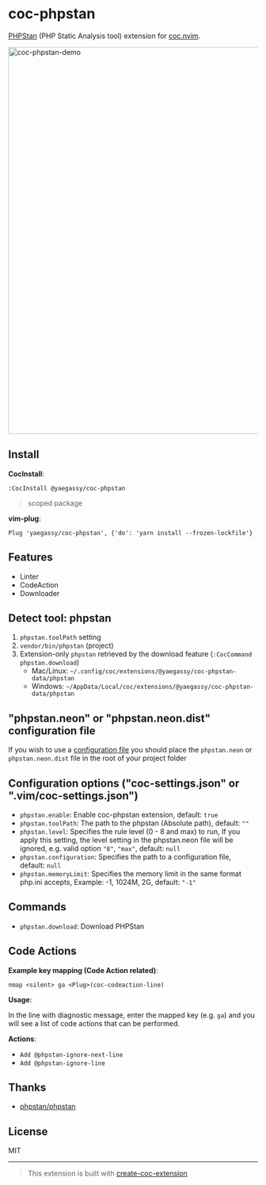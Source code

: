 # coc-phpstan

[PHPStan](https://phpstan.org/) (PHP Static Analysis tool) extension for [coc.nvim](https://github.com/neoclide/coc.nvim).

<img width="780" alt="coc-phpstan-demo" src="https://user-images.githubusercontent.com/188642/119638316-7fc24a80-be51-11eb-8b0e-5ec592a90154.gif">

## Install

**CocInstall**:

```vim
:CocInstall @yaegassy/coc-phpstan
```

> scoped package

**vim-plug**:

```vim
Plug 'yaegassy/coc-phpstan', {'do': 'yarn install --frozen-lockfile'}
```

## Features

- Linter
- CodeAction
- Downloader

## Detect tool: phpstan

1. `phpstan.toolPath` setting
1. `vendor/bin/phpstan` (project)
1. Extension-only `phpstan` retrieved by the download feature (`:CocCommand phpstan.download`)
   - Mac/Linux: `~/.config/coc/extensions/@yaegassy/coc-phpstan-data/phpstan`
   - Windows: `~/AppData/Local/coc/extensions/@yaegassy/coc-phpstan-data/phpstan`

## "phpstan.neon" or "phpstan.neon.dist" configuration file

If you wish to use a [configuration file](https://phpstan.org/config-reference) you should place the `phpstan.neon` or `phpstan.neon.dist` file in the root of your project folder

## Configuration options ("coc-settings.json" or ".vim/coc-settings.json")

- `phpstan.enable`: Enable coc-phpstan extension, default: `true`
- `phpstan.toolPath`: The path to the phpstan (Absolute path), default: `""`
- `phpstan.level`: Specifies the rule level (0 - 8 and max) to run, If you apply this setting, the level setting in the phpstan.neon file will be ignored, e.g. valid option `"8"`, `"max"`, default: `null`
- `phpstan.configuration`: Specifies the path to a configuration file, default: `null`
- `phpstan.memoryLimit`: Specifies the memory limit in the same format php.ini accepts, Example: -1, 1024M, 2G, default: `"-1"`

## Commands

- `phpstan.download`: Download PHPStan

## Code Actions

**Example key mapping (Code Action related)**:

```vim
nmap <silent> ga <Plug>(coc-codeaction-line)
```

**Usage**:

In the line with diagnostic message, enter the mapped key (e.g. `ga`) and you will see a list of code actions that can be performed.

**Actions**:

- `Add @phpstan-ignore-next-line`
- `Add @phpstan-ignore-line`

## Thanks

- [phpstan/phpstan](https://github.com/phpstan/phpstan)

## License

MIT

---

> This extension is built with [create-coc-extension](https://github.com/fannheyward/create-coc-extension)
